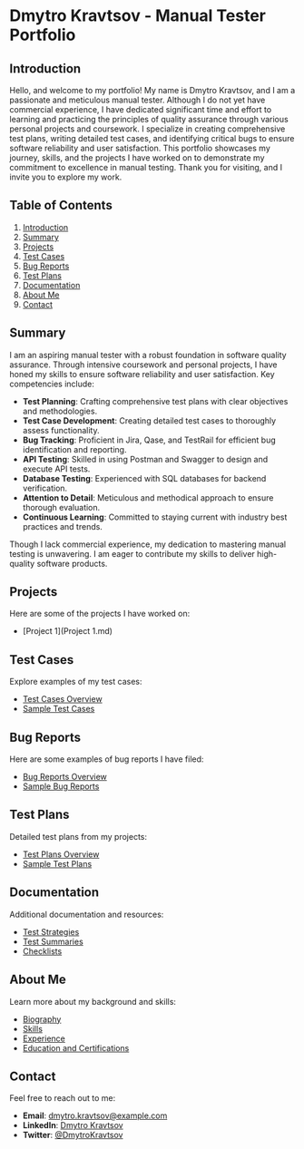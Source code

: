 # Dmytro Kravtsov - Manual Tester Portfolio

## Introduction
Hello, and welcome to my portfolio! My name is Dmytro Kravtsov, and I am a passionate and meticulous manual tester. Although I do not yet have commercial experience, I have dedicated significant time and effort to learning and practicing the principles of quality assurance through various personal projects and coursework. I specialize in creating comprehensive test plans, writing detailed test cases, and identifying critical bugs to ensure software reliability and user satisfaction. This portfolio showcases my journey, skills, and the projects I have worked on to demonstrate my commitment to excellence in manual testing. Thank you for visiting, and I invite you to explore my work.

## Table of Contents
1. [Introduction](#introduction)
2. [Summary](#summary)
3. [Projects](#projects)
4. [Test Cases](#test-cases)
5. [Bug Reports](#bug-reports)
6. [Test Plans](#test-plans)
7. [Documentation](#documentation)
8. [About Me](#about-me)
9. [Contact](#contact)

## Summary

I am an aspiring manual tester with a robust foundation in software quality assurance. Through intensive coursework and personal projects, I have honed my skills to ensure software reliability and user satisfaction. Key competencies include:

- **Test Planning**: Crafting comprehensive test plans with clear objectives and methodologies.
- **Test Case Development**: Creating detailed test cases to thoroughly assess functionality.
- **Bug Tracking**: Proficient in Jira, Qase, and TestRail for efficient bug identification and reporting.
- **API Testing**: Skilled in using Postman and Swagger to design and execute API tests.
- **Database Testing**: Experienced with SQL databases for backend verification.
- **Attention to Detail**: Meticulous and methodical approach to ensure thorough evaluation.
- **Continuous Learning**: Committed to staying current with industry best practices and trends.

Though I lack commercial experience, my dedication to mastering manual testing is unwavering. I am eager to contribute my skills to deliver high-quality software products.

## Projects
Here are some of the projects I have worked on:
- [Project 1](Project 1.md)

## Test Cases
Explore examples of my test cases:
- [Test Cases Overview](./TestCases/Overview.md)
- [Sample Test Cases](./TestCases/Samples)

## Bug Reports
Here are some examples of bug reports I have filed:
- [Bug Reports Overview](./BugReports/Overview.md)
- [Sample Bug Reports](./BugReports/Samples)

## Test Plans
Detailed test plans from my projects:
- [Test Plans Overview](./TestPlans/Overview.md)
- [Sample Test Plans](./TestPlans/Samples)

## Documentation
Additional documentation and resources:
- [Test Strategies](./Documentation/TestStrategies.md)
- [Test Summaries](./Documentation/TestSummaries.md)
- [Checklists](./Documentation/Checklists.md)

## About Me
Learn more about my background and skills:
- [Biography](./AboutMe/Biography.md)
- [Skills](./AboutMe/Skills.md)
- [Experience](./AboutMe/Experience.md)
- [Education and Certifications](./AboutMe/EducationAndCertifications.md)

## Contact
Feel free to reach out to me:
- **Email**: [dmytro.kravtsov@example.com](mailto:dmytro.kravtsov@example.com)
- **LinkedIn**: [Dmytro Kravtsov](https://www.linkedin.com/in/dmytrokravtsov)
- **Twitter**: [@DmytroKravtsov](https://twitter.com/DmytroKravtsov)
